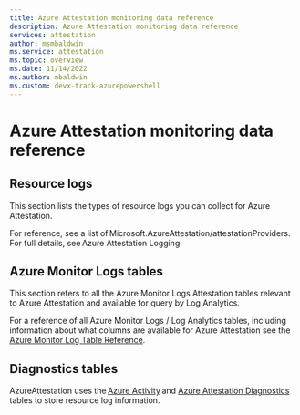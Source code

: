 ```yaml
---
title: Azure Attestation monitoring data reference
description: Azure Attestation monitoring data reference
services: attestation
author: msmbaldwin
ms.service: attestation
ms.topic: overview
ms.date: 11/14/2022
ms.author: mbaldwin 
ms.custom: devx-track-azurepowershell
---
```


# Azure Attestation monitoring data reference 

## Resource logs 

This section lists the types of resource logs you can collect for Azure Attestation. 

For reference, see a list of Microsoft.AzureAttestation/attestationProviders. For full details, see Azure Attestation Logging. 

## Azure Monitor Logs tables 

This section refers to all the Azure Monitor Logs Attestation tables relevant to Azure Attestation and available for query by Log Analytics. 

For a reference of all Azure Monitor Logs / Log Analytics tables, including information about what columns are available for Azure Attestation see the [Azure Monitor Log Table Reference](../azure-monitor/reference/tables/tables-resourcetype.md). 

## Diagnostics tables 

AzureAttestation uses the [Azure Activity](../azure-monitor/reference/tables/azureactivity.md) and [Azure Attestation Diagnostics](../azure-monitor/reference/tables/azureattestationdiagnostics.md) tables to store resource log information.  

